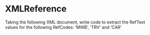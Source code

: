 # XMLReference
Taking the following XML document, write code to extract the RefText values for the following RefCodes:   ‘MWB’, ‘TRV’ and ‘CAR’
